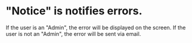 # "Notice" is notifies errors.

If the user is an "Admin", the error will be displayed on the screen.
If the user is not an "Admin", the error will be sent via email.
